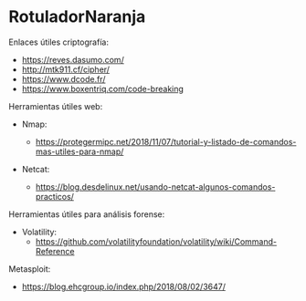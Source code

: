 # RotuladorNaranja

Enlaces útiles criptografía:
  - https://reves.dasumo.com/
  - http://mtk911.cf/cipher/
  - https://www.dcode.fr/
  - https://www.boxentriq.com/code-breaking

Herramientas útiles web:
  
  * Nmap:
    - https://protegermipc.net/2018/11/07/tutorial-y-listado-de-comandos-mas-utiles-para-nmap/
    
  * Netcat:
    - https://blog.desdelinux.net/usando-netcat-algunos-comandos-practicos/
        
Herramientas útiles para análisis forense:

  * Volatility:
    - https://github.com/volatilityfoundation/volatility/wiki/Command-Reference
    
Metasploit:
   - https://blog.ehcgroup.io/index.php/2018/08/02/3647/
   
